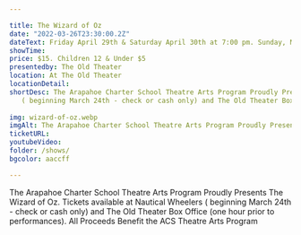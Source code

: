 ```yaml
---

title: The Wizard of Oz 
date: "2022-03-26T23:30:00.2Z"
dateText: Friday April 29th & Saturday April 30th at 7:00 pm. Sunday, May 1st, Matinee at 3:00 pm
showTime:
price: $15. Children 12 & Under $5
presentedby: The Old Theater
location: At The Old Theater
locationDetail: 
shortDesc: The Arapahoe Charter School Theatre Arts Program Proudly Presents The Wizard of Oz. Tickets available at Nautical Wheelers
   ( beginning March 24th - check or cash only) and The Old Theater Box Office (one hour prior to performances). All Proceeds Benefit the ACS Theatre Arts Program
 
img: wizard-of-oz.webp
imgAlt: The Arapahoe Charter School Theatre Arts Program Proudly Presents The Wizard of Ozd
ticketURL: 
youtubeVideo: 
folder: /shows/
bgcolor: aaccff

---
```



The Arapahoe Charter School Theatre Arts Program Proudly Presents The Wizard of Oz. Tickets available at Nautical Wheelers
   ( beginning March 24th - check or cash only) and The Old Theater Box Office (one hour prior to performances). All Proceeds Benefit the ACS Theatre Arts Program

